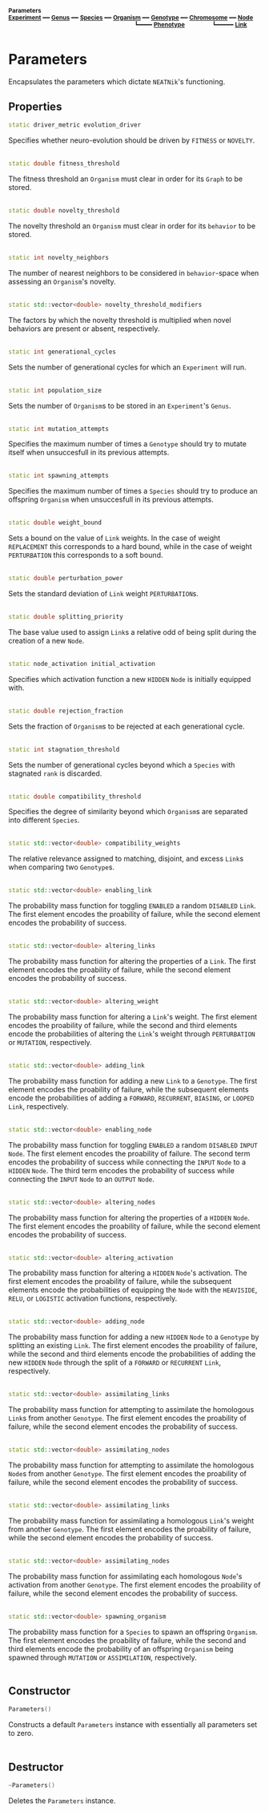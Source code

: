 <sub>**Parameters**</sub>  
<sub>**[Experiment](experiment.md)** ━━ **[Genus](genus.md)** ━━ **[Species](species.md)** ━━ **[Organism](organism.md)** ━━ **[Genotype](genotype.md)** ━━ **[Chromosome](chromosome.md)** ━━ **[Node](node.md)**</sub>  
&nbsp;&nbsp;&nbsp;&nbsp;&nbsp;&nbsp;&nbsp;&nbsp;&nbsp;&nbsp;&nbsp;&nbsp;&nbsp;&nbsp;&nbsp;&nbsp;&nbsp;&nbsp;&nbsp;&nbsp;&nbsp;&nbsp;&nbsp;&nbsp;&nbsp;&nbsp;&nbsp;&nbsp;&nbsp;&nbsp;&nbsp;&nbsp;&nbsp;&nbsp;&nbsp;&nbsp;&nbsp;&nbsp;&nbsp;&nbsp;&nbsp;&nbsp;&nbsp;&nbsp;&nbsp;&nbsp;&nbsp;&nbsp;&nbsp;&nbsp;&nbsp;&nbsp;&nbsp;&nbsp;&nbsp;&nbsp;&nbsp;&nbsp;&nbsp;&nbsp;&nbsp;&nbsp;&nbsp;
<sup>┗━━━━ **[Phenotype](phenotype.md)**</sup>
&nbsp;&nbsp;&nbsp;&nbsp;&nbsp;&nbsp;&nbsp;&nbsp;&nbsp;&nbsp;&nbsp;&nbsp;
<sup>┗━━━━━ **[Link](link.md)**</sup>

# Parameters

Encapsulates the parameters which dictate `NEATNik`'s functioning.

## Properties

```C++
static driver_metric evolution_driver
```

Specifies whether neuro-evolution should be driven by `FITNESS` or `NOVELTY`.  
&nbsp;


```C++
static double fitness_threshold
```

The fitness threshold an `Organism` must clear in order for its `Graph` to be stored.  
&nbsp;


```C++
static double novelty_threshold
```

The novelty threshold an `Organism` must clear in order for its `behavior` to be stored.  
&nbsp;


```C++
static int novelty_neighbors
```

The number of nearest neighbors to be considered in `behavior`-space when assessing an `Organism`'s novelty.  
&nbsp;


```C++
static std::vector<double> novelty_threshold_modifiers
```

The factors by which the novelty threshold is multiplied when novel behaviors are present or absent, respectively.  
&nbsp;


```C++
static int generational_cycles
```

Sets the number of generational cycles for which an `Experiment` will run.  
&nbsp;


```C++
static int population_size
```

Sets the number of `Organism`s to be stored in an `Experiment`'s `Genus`.  
&nbsp;


```C++
static int mutation_attempts
```

Specifies the maximum number of times a `Genotype` should try to mutate itself when unsuccesfull in its previous attempts.  
&nbsp;


```C++
static int spawning_attempts
```

Specifies the maximum number of times a `Species` should try to produce an offspring `Organism` when unsuccesfull in its previous attempts.  
&nbsp;


```C++
static double weight_bound
```

Sets a bound on the value of `Link` weights. In the case of weight `REPLACEMENT` this corresponds to a hard bound, while in the case of weight `PERTURBATION` this corresponds to a soft bound.  
&nbsp;


```C++
static double perturbation_power
```

Sets the standard deviation of `Link` weight `PERTURBATION`s.  
&nbsp;


```C++
static double splitting_priority
```

The base value used to assign `Link`s a relative odd of being split during the creation of a new `Node`.  
&nbsp;


```C++
static node_activation initial_activation
```

Specifies which activation function a new `HIDDEN` `Node` is initially equipped with.  
&nbsp;


```C++
static double rejection_fraction
```

Sets the fraction of `Organism`s to be rejected at each generational cycle.  
&nbsp;


```C++
static int stagnation_threshold
```

Sets the number of generational cycles beyond which a `Species` with stagnated `rank` is discarded.  
&nbsp;


```C++
static double compatibility_threshold
```

Specifies the degree of similarity beyond which `Organism`s are separated into different `Species`.  
&nbsp;


```C++
static std::vector<double> compatibility_weights
```

The relative relevance assigned to matching, disjoint, and excess `Link`s when comparing two `Genotype`s.  
&nbsp;


```C++
static std::vector<double> enabling_link
```

The probability mass function for toggling `ENABLED` a random `DISABLED` `Link`. The first element encodes the proability of failure, while the second element encodes the probability of success.  
&nbsp;


```C++
static std::vector<double> altering_links
```

The probability mass function for altering the properties of a `Link`. The first element encodes the proability of failure, while the second element encodes the probability of success.  
&nbsp;


```C++
static std::vector<double> altering_weight
```

The probability mass function for altering a `Link`'s weight. The first element encodes the proability of failure, while the second and third elements encode the probabilities of altering the `Link`'s weight through `PERTURBATION` or `MUTATION`, respectively.  
&nbsp;


```C++
static std::vector<double> adding_link
```

The probability mass function for adding a new `Link` to a `Genotype`. The first element encodes the proability of failure, while the subsequent elements encode the probabilities of adding a `FORWARD`, `RECURRENT`, `BIASING`, or `LOOPED` `Link`, respectively.  
&nbsp;


```C++
static std::vector<double> enabling_node
```

The probability mass function for toggling `ENABLED` a random `DISABLED` `INPUT` `Node`. The first element encodes the proability of failure. The second term encodes the probability of success while connecting the `INPUT` `Node` to a `HIDDEN` `Node`. The third term encodes the probability of success while connecting the `INPUT` `Node` to an `OUTPUT` `Node`.  
&nbsp;


```C++
static std::vector<double> altering_nodes
```

The probability mass function for altering the properties of a `HIDDEN` `Node`. The first element encodes the proability of failure, while the second element encodes the probability of success.  
&nbsp;


```C++
static std::vector<double> altering_activation
```

The probability mass function for altering a `HIDDEN` `Node`'s activation. The first element encodes the proability of failure, while the subsequent elements encode the probabilities of equipping the `Node` with the `HEAVISIDE`, `RELU`, or `LOGISTIC` activation functions, respectively.  
&nbsp;


```C++
static std::vector<double> adding_node
```

The probability mass function for adding a new `HIDDEN` `Node` to a `Genotype` by splitting an existing `Link`. The first element encodes the proability of failure, while the second and third elements encode the probabilities of adding the new `HIDDEN` `Node` through the split of a `FORWARD` or `RECURRENT` `Link`, respectively.  
&nbsp;


```C++
static std::vector<double> assimilating_links
```

The probability mass function for attempting to assimilate the homologous `Link`s from another `Genotype`. The first element encodes the proability of failure, while the second element encodes the probability of success.  
&nbsp;


```C++
static std::vector<double> assimilating_nodes
```

The probability mass function for attempting to assimilate the homologous `Node`s from another `Genotype`. The first element encodes the proability of failure, while the second element encodes the probability of success.  
&nbsp;


```C++
static std::vector<double> assimilating_links
```

The probability mass function for assimilating a homologous `Link`'s weight from another `Genotype`. The first element encodes the proability of failure, while the second element encodes the probability of success.  
&nbsp;


```C++
static std::vector<double> assimilating_nodes
```

The probability mass function for assimilating each homologous `Node`'s activation from another `Genotype`. The first element encodes the proability of failure, while the second element encodes the probability of success.  
&nbsp;


```C++
static std::vector<double> spawning_organism
```

The probability mass function for a `Species` to spawn an offspring `Organism`. The first element encodes the proability of failure, while the second and third elements encode the probability of an offspring `Organism` being spawned through `MUTATION` or `ASSIMILATION`, respectively.  
&nbsp;


## Constructor

```C++
Parameters()
```

Constructs a default `Parameters` instance with essentially all parameters set to zero.  
&nbsp;


## Destructor

```C++
~Parameters()
```

Deletes the `Parameters` instance.  
&nbsp;

